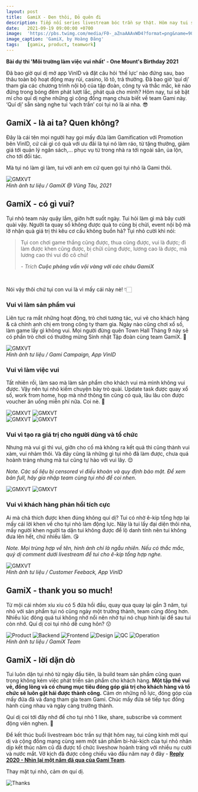 ```yaml
---
layout: post
title:  GamiX - Đen thôi, Đỏ quên đi
description: Tiếp nối series livestream bóc trần sự thật. Hôm nay tui sẽ bật mí cho quí dị nghe những gì cộng đồng mạng chưa biết về team thao túng niềm vui này. Quí dị sẵn sàng nghe tui ‘vạch trần’ coi tụi nó là ai nha.
date:   2021-09-19 09:00:00 +0700
image:  'https://pbs.twimg.com/media/F0-_aZnaAAAvWD4?format=png&name=900x900'
image_caption: 'GamiX, by Hoàng Đăng'
tags:   [gamix, product, teamwork]
---
```


**Bài dự thi 'Môi trường làm việc vui nhất' - One Mount's Birthday 2021**

Đã bao giờ quí dị mở app VinID và đặt câu hỏi ‘thế lực’ nào đứng sau, bao thâu toàn bộ hoạt động may rủi, casino, lô tô, trả thưởng. Đã bao giờ ‘quí dị’ tham gia các chương trình nội bộ của tập đoàn, công ty và thắc mắc, kẻ nào đứng trong bóng đêm phát lượt lắc, phát quà cho mình? Hôm nay, tui sẽ bật mí cho quí dị nghe những gì cộng đồng mạng chưa biết về team Gami này. ‘Quí dị’ sẵn sàng nghe tui ‘vạch trần’ coi tụi nó là ai nha. 😎


## GamiX - là ai ta? Quen không? <a name="part1"></a>

Đây là cái tên mọi người hay gọi mấy đứa làm Gamification với Promotion bên VinID, cứ cái gì có quà với ưu đãi là tụi nó làm ráo, từ tặng thưởng, giảm giá tới quản lý ngân sách,... phục vụ từ trong nhà ra tới ngoài sân, ủa lộn, cho tới đối tác.

Mà tụi nó làm gì làm, tui với anh em cứ quen gọi tụi nhỏ là Gami thôi.

<div class="gallery-box">
  <div class="gallery">
    <img src="https://pbs.twimg.com/media/F0-6AJNaUAAQ8-O?format=jpg&name=medium" loading="lazy" alt="GMXVT">
  </div>
  <em>Hình ảnh tư liệu / GamiX @ Vũng Tàu, 2021</em>
</div>


## GamiX - có gì vui?

Tụi nhỏ team này quậy lắm, giỡn hớt suốt ngày. Tui hỏi làm gì mà bây cười quài vậy. Người ta quay số không được quà to cũng bị chửi, event nội bộ mà lỡ nhận quà giá trị thì kêu cơ cấu không buồn hả? Tụi nhỏ cười khì nói:

> Tụi con chơi game thắng cũng được, thua cũng được, vui là được; đi làm được khen cũng được, bị chửi cũng được, lương cao là được, mà lương cao thì vui đó cô chú!
>
> <cite>- Trích **Cuộc phỏng vấn vội vàng với các cháu GamiX**</cite>
<br>

Nói vậy thôi chứ tụi con vui là vì mấy cái này nè! 👇🏻

### Vui vì làm sản phẩm vui
Liên tục ra mắt những hoạt động, trò chơi tương tác, vui vẻ cho khách hàng & cả chính anh chị em trong công ty tham gia. Ngày nào cũng chơi xổ số, làm game lấy gì không vui. Mọi người đừng quên Town Hall Tháng 9 này sẽ có phần trò chơi có thưởng mừng Sinh nhật Tập đoàn cùng team GamiX. 🤩

<div class="gallery-box">
  <div class="gallery">
    <img src="https://pbs.twimg.com/media/F0-5VKiaMAAsm27?format=png&name=900x900" loading="lazy" alt="GMXVT">
  </div>
  <em>Hình ảnh tư liệu / Gami Campaign, App VinID</em>
</div>

### Vui vì làm việc vui
Tất nhiên rồi, làm sao mà làm sản phẩm cho khách vui mà mình không vui được. Vậy nên tụi nhỏ kiếm chuyện bày trò quài. Update task được quay xổ số, work from home, họp mà nhớ thông tin cũng có quà, lâu lâu còn được voucher ăn uống miễn phí nữa. Coi nè. 🥳

<div class="gallery-box">
  <div class="gallery">
    <img src="https://pbs.twimg.com/media/F0_AvXWaYAA3KMR?format=png&name=900x900" loading="lazy" alt="GMXVT">
    <img src="https://pbs.twimg.com/media/F0-6e7aakAAK0NY?format=png&name=900x900" loading="lazy" alt="GMXVT">
  </div>
</div>
<div class="gallery-box">
  <div class="gallery">
    <img src="https://pbs.twimg.com/media/F0-5zIGagAcVuog?format=png&name=900x900" loading="lazy" alt="GMXVT">
    <img src="https://pbs.twimg.com/media/F0-572raAAI1SFz?format=png&name=900x900" loading="lazy" alt="GMXVT">
  </div>
</div>

### Vui vì tạo ra giá trị cho người dùng và tổ chức
Nhưng mà vui gì thì vui, giỡn cho cố mà không ra kết quả thì cũng thành vui xàm, vui nhảm thôi. Và đây cũng là những gì tụi nhỏ đã làm được, chưa quá hoành tráng nhưng mà tui cũng tự hào với vui lây. 😌

*Note. Các số liệu bị censored vì điều khoản và quy định bảo mật. Để xem bản full, hãy gia nhập team cùng tụi nhỏ để coi nhen.*

<div class="gallery-box">
  <div class="gallery">
    <img src="https://pbs.twimg.com/media/F0-656NaQAAwZIC?format=png&name=900x900" loading="lazy" alt="GMXVT">
    <img src="https://pbs.twimg.com/media/F0-7TBAaYAASml8?format=png&name=900x900" loading="lazy" alt="GMXVT">
  </div>
</div>

### Vui vì khách hàng phản hồi tích cực
Ai mà chả thích được khen đúng không quí dị? Tui có nhờ ê-kíp tổng hợp lại mấy cái lời khen về cho tụi nhỏ làm động lực. Này là tui lấy đại diện thôi nha, mấy người khen người ta dặn tui không được để lộ danh tính nên tui không đưa lên hết, chứ nhiều lắm. 😘

*Note. Mọi trùng hợp về tên, hình ảnh chỉ là ngẫu nhiên. Nếu có thắc mắc, quý dị comment dưới livestream để tui cho ê-kíp tổng hợp nghe.*

<div class="gallery-box">
  <div class="gallery">
    <img src="https://pbs.twimg.com/media/F0-70c9akAAV0tk?format=png&name=900x900" loading="lazy" alt="GMXVT">
  </div>
  <em>Hình ảnh tư liệu / Customer Feeback, App VinID</em>
</div>

## GamiX - thank you so much!
Từ mội cái nhóm xíu xiu có 5 đứa hồi đầu, quay qua quay lại gần 3 năm, tụi nhỏ với sản phẩm tụi nó cũng ngày một trưởng thành, team cũng đông hơn. Nhiều lúc đông quá tui không nhớ nổi nên nhờ tụi nó chụp hình lại để sau tui còn nhớ. Quí dị coi tụi nhỏ dễ cưng hôn? 😗

<div class="gallery-box">
  <div class="gallery">
    <img src="https://pbs.twimg.com/media/F0-8V4raEAMtiVE?format=jpg&name=large" loading="lazy" alt="Product">
    <img src="https://pbs.twimg.com/media/F0-8dKWaEAAIwWy?format=jpg&name=large" loading="lazy" alt="Backend">
    <img src="https://pbs.twimg.com/media/F0-8rKiaIAU9o1t?format=jpg&name=large" loading="lazy" alt="Frontend">
    <img src="https://pbs.twimg.com/media/F0-8jJMaYAIiqf5?format=jpg&name=large" loading="lazy" alt="Design">
    <img src="https://pbs.twimg.com/media/F0-8w8rakAARdRD?format=jpg&name=large" loading="lazy" alt="QC">
    <img src="https://pbs.twimg.com/media/F0-82AdaYAEvTfO?format=jpg&name=large" loading="lazy" alt="Operation">
  </div>
  <em>Hình ảnh tư liệu / GamiX Team</em>
</div>

## GamiX - lời dặn dò
Tui luôn dặn tụi nhỏ từ ngày đầu tiên, là build team sản phẩm cũng quan trọng không kém việc phát triển sản phẩm cho khách hàng. **Một tập thể vui vẻ, đồng lòng và có chung mục tiêu đóng góp giá trị cho khách hàng và tổ chức sẽ luôn gặt hái được thành công.** Cảm ơn những nỗ lực, đóng góp của mấy đứa đã và đang tham gia team Gami. Chúc mấy đứa sẽ tiếp tục đồng hành cùng nhau và ngày càng trưởng thành.

Quí dị coi tới đây nhớ để cho tụi nhỏ 1 like, share, subscribe và comment động viên nghen. 🧡

Để kết thúc buổi livestream bóc trần sự thật hôm nay, tui cũng kính mời quí dị và cộng đồng mạng cùng xem một sản phẩm bi-hài-kịch của tụi nhỏ nhân dịp kết thúc năm cũ đã được tổ chức liveshow hoành tráng với nhiều nụ cười và nước mắt. Vở kịch đã được công chiếu vào đầu năm nay ở đây - **[Reply 2020 - Nhìn lại một năm đã qua của Gami Team](/blog/gami-reply-20)**.

Thay mặt tụi nhỏ, cảm ơn quí dị. 

![Thanks](https://pbs.twimg.com/media/F0-7_FtaUAABX9W?format=jpg&name=medium)
